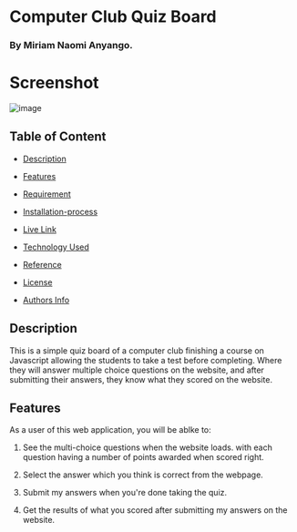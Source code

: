 # Computer Club Quiz Board

### By Miriam Naomi Anyango.

# Screenshot

![image]()

## Table of Content 

+ [Description](#Description)
 
 + [Features](#Features)

 + [Requirement](#Requirement)

+ [Installation-process](#Installation-Process) 

+ [Live Link](#live-link)

+ [Technology Used](#technology-used)

+ [Reference](#reference)

+ [License](#license)

+ [Authors Info](#authors-info)

## Description
<p>This is a simple quiz board of a computer club finishing a course on Javascript allowing the students to take a test before completing. Where they will answer multiple choice questions on the website, and after submitting their answers, they know what they scored on the website.
</p>

## Features
As a user of this web application, you will be ablke to:
1. See the multi-choice questions when the website loads. with each question having a number of points awarded when scored right.

2. Select the answer which you think is correct from the webpage.

3. Submit my answers when you're done taking the quiz.

4. Get the results of what you scored after submitting my answers on the website.  